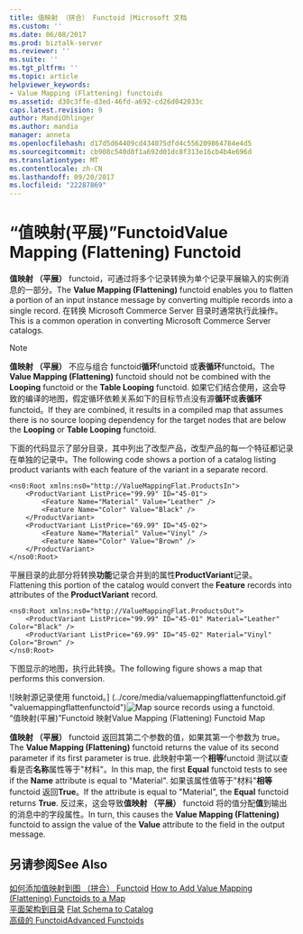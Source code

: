 ```yaml
---
title: 值映射 （拼合） Functoid |Microsoft 文档
ms.custom: ''
ms.date: 06/08/2017
ms.prod: biztalk-server
ms.reviewer: ''
ms.suite: ''
ms.tgt_pltfrm: ''
ms.topic: article
helpviewer_keywords:
- Value Mapping (Flattening) functoids
ms.assetid: d30c3ffe-d3ed-46fd-a692-cd26d042033c
caps.latest.revision: 9
author: MandiOhlinger
ms.author: mandia
manager: anneta
ms.openlocfilehash: d17d5d64409cd434075dfd4c556209864784e4d5
ms.sourcegitcommit: cb908c540d8f1a692d01dc8f313e16cb4b4e696d
ms.translationtype: MT
ms.contentlocale: zh-CN
ms.lasthandoff: 09/20/2017
ms.locfileid: "22287869"
---
```

# <a name="value-mapping-flattening-functoid"></a><span data-ttu-id="eb306-102">“值映射(平展)”Functoid</span><span class="sxs-lookup"><span data-stu-id="eb306-102">Value Mapping (Flattening) Functoid</span></span>
<span data-ttu-id="eb306-103">**值映射 （平展）** functoid，可通过将多个记录转换为单个记录平展输入的实例消息的一部分。</span><span class="sxs-lookup"><span data-stu-id="eb306-103">The **Value Mapping (Flattening)** functoid enables you to flatten a portion of an input instance message by converting multiple records into a single record.</span></span> <span data-ttu-id="eb306-104">在转换 Microsoft Commerce Server 目录时通常执行此操作。</span><span class="sxs-lookup"><span data-stu-id="eb306-104">This is a common operation in converting Microsoft Commerce Server catalogs.</span></span>  
  
> [!NOTE]
>  <span data-ttu-id="eb306-105">**值映射 （平展）** 不应与组合 functoid**循环**functoid 或**表循环**functoid。</span><span class="sxs-lookup"><span data-stu-id="eb306-105">The **Value Mapping (Flattening)** functoid should not be combined with the **Looping** functoid or the **Table Looping** functoid.</span></span> <span data-ttu-id="eb306-106">如果它们结合使用，这会导致的编译的地图，假定循环依赖关系如下的目标节点没有源**循环**或**表循环**functoid。</span><span class="sxs-lookup"><span data-stu-id="eb306-106">If they are combined, it results in a compiled map that assumes there is no source looping dependency for the target nodes that are below the **Looping** or **Table Looping** functoid.</span></span>  
  
 <span data-ttu-id="eb306-107">下面的代码显示了部分目录，其中列出了改型产品，改型产品的每一个特征都记录在单独的记录中。</span><span class="sxs-lookup"><span data-stu-id="eb306-107">The following code shows a portion of a catalog listing product variants with each feature of the variant in a separate record.</span></span>  
  
```  
<ns0:Root xmlns:ns0="http://ValueMappingFlat.ProductsIn">  
    <ProductVariant ListPrice="99.99" ID="45-01">  
        <Feature Name="Material" Value="Leather" />  
        <Feature Name="Color" Value="Black" />  
    </ProductVariant>  
    <ProductVariant ListPrice="69.99" ID="45-02">  
        <Feature Name="Material" Value="Vinyl" />  
        <Feature Name="Color" Value="Brown" />  
    </ProductVariant>  
</nso0:Root>  
```  
  
 <span data-ttu-id="eb306-108">平展目录的此部分将转换**功能**记录合并到的属性**ProductVariant**记录。</span><span class="sxs-lookup"><span data-stu-id="eb306-108">Flattening this portion of the catalog would convert the **Feature** records into attributes of the **ProductVariant** record.</span></span>  
  
```  
<ns0:Root xmlns:ns0="http://ValueMappingFlat.ProductsOut">  
    <ProductVariant ListPrice="99.99" ID="45-01" Material="Leather" Color="Black" />  
    <ProductVariant ListPrice="69.99" ID="45-02" Material="Vinyl" Color="Brown" />  
</ns0:Root>  
```  
  
 <span data-ttu-id="eb306-109">下图显示的地图，执行此转换。</span><span class="sxs-lookup"><span data-stu-id="eb306-109">The following figure shows a map that performs this conversion.</span></span>  
  
 <span data-ttu-id="eb306-110">![映射源记录使用 functoid。] (../core/media/valuemappingflattenfunctoid.gif "valuemappingflattenfunctoid")</span><span class="sxs-lookup"><span data-stu-id="eb306-110">![Map source records using a functoid.](../core/media/valuemappingflattenfunctoid.gif "valuemappingflattenfunctoid")</span></span>  
<span data-ttu-id="eb306-111">“值映射(平展)”Functoid 映射</span><span class="sxs-lookup"><span data-stu-id="eb306-111">Value Mapping (Flattening) Functoid Map</span></span>  
  
 <span data-ttu-id="eb306-112">**值映射 （平展）** functoid 返回其第二个参数的值，如果其第一个参数为 true。</span><span class="sxs-lookup"><span data-stu-id="eb306-112">The **Value Mapping (Flattening)** functoid returns the value of its second parameter if its first parameter is true.</span></span> <span data-ttu-id="eb306-113">此映射中第一个**相等**functoid 测试以查看是否**名称**属性等于"材料"。</span><span class="sxs-lookup"><span data-stu-id="eb306-113">In this map, the first **Equal** functoid tests to see if the **Name** attribute is equal to "Material".</span></span> <span data-ttu-id="eb306-114">如果该属性值等于"材料"**相等**functoid 返回**True**。</span><span class="sxs-lookup"><span data-stu-id="eb306-114">If the attribute is equal to "Material", the **Equal** functoid returns **True**.</span></span> <span data-ttu-id="eb306-115">反过来，这会导致**值映射 （平展）** functoid 将的值分配**值**到输出的消息中的字段属性。</span><span class="sxs-lookup"><span data-stu-id="eb306-115">In turn, this causes the **Value Mapping (Flattening)** functoid to assign the value of the **Value** attribute to the field in the output message.</span></span>  
  
## <a name="see-also"></a><span data-ttu-id="eb306-116">另请参阅</span><span class="sxs-lookup"><span data-stu-id="eb306-116">See Also</span></span>  
 <span data-ttu-id="eb306-117">[如何添加值映射到图 （拼合） Functoid](../core/how-to-add-value-mapping-flattening-functoids-to-a-map.md) </span><span class="sxs-lookup"><span data-stu-id="eb306-117">[How to Add Value Mapping (Flattening) Functoids to a Map](../core/how-to-add-value-mapping-flattening-functoids-to-a-map.md) </span></span>  
 <span data-ttu-id="eb306-118">[平面架构到目录](../core/flat-schema-to-catalog.md) </span><span class="sxs-lookup"><span data-stu-id="eb306-118">[Flat Schema to Catalog](../core/flat-schema-to-catalog.md) </span></span>  
 [<span data-ttu-id="eb306-119">高级的 Functoid</span><span class="sxs-lookup"><span data-stu-id="eb306-119">Advanced Functoids</span></span>](../core/advanced-functoids.md)